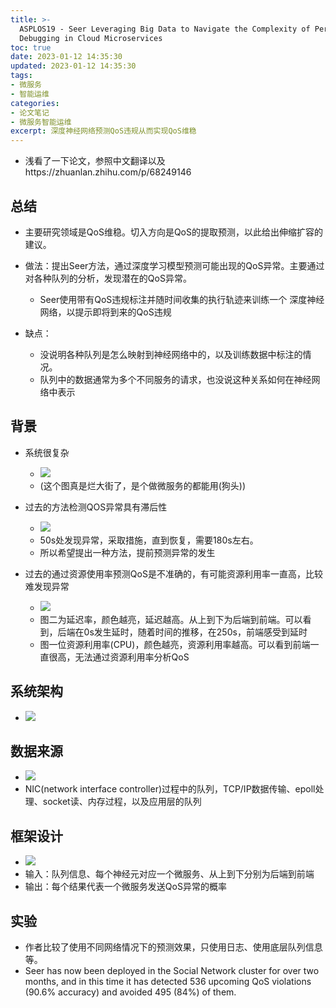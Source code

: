 ```yaml
---
title: >-
  ASPLOS19 - Seer Leveraging Big Data to Navigate the Complexity of Performance
  Debugging in Cloud Microservices
toc: true
date: 2023-01-12 14:35:30
updated: 2023-01-12 14:35:30
tags:
- 微服务
- 智能运维
categories:
- 论文笔记
- 微服务智能运维
excerpt: 深度神经网络预测QoS违规从而实现QoS维稳
---
```



* 浅看了一下论文，参照中文翻译以及https://zhuanlan.zhihu.com/p/68249146
## 总结

* 主要研究领域是QoS维稳。切入方向是QoS的提取预测，以此给出伸缩扩容的建议。
* 做法：提出Seer方法，通过深度学习模型预测可能出现的QoS异常。主要通过对各种队列的分析，发现潜在的QoS异常。

  * Seer使用带有QoS违规标注并随时间收集的执行轨迹来训练一个 深度神经网络，以提示即将到来的QoS违规
* 缺点：

  * 没说明各种队列是怎么映射到神经网络中的，以及训练数据中标注的情况。
  * 队列中的数据通常为多个不同服务的请求，也没说这种关系如何在神经网络中表示

## 背景

* 系统很复杂
  * ![](image-20230112152444-ux6m8zs.png)
  * (这个图真是烂大街了，是个做微服务的都能用(狗头))

* 过去的方法检测QOS异常具有滞后性

  * ![](image-20221026145546-62s4p0c.png)
  * 50s处发现异常，采取措施，直到恢复，需要180s左右。
  * 所以希望提出一种方法，提前预测异常的发生
* 过去的通过资源使用率预测QoS是不准确的，有可能资源利用率一直高，比较难发现异常

  * ![](image-20221026150105-usoxovi.png)
  * 图二为延迟率，颜色越亮，延迟越高。从上到下为后端到前端。可以看到，后端在0s发生延时，随着时间的推移，在250s，前端感受到延时
  * 图一位资源利用率(CPU)，颜色越亮，资源利用率越高。可以看到前端一直很高，无法通过资源利用率分析QoS
## 系统架构

* ![](image-20221026150534-g91tm20.png)
## 数据来源

* ![](image-20221026151831-kxnkyh4.png)
* NIC(network interface controller)过程中的队列，TCP/IP数据传输、epoll处理、socket读、内存过程，以及应用层的队列
## 框架设计

* ![](image-20221026152354-ans09zo.png)
* 输入：队列信息、每个神经元对应一个微服务、从上到下分别为后端到前端
* 输出：每个结果代表一个微服务发送QoS异常的概率
## 实验

  * 作者比较了使用不同网络情况下的预测效果，只使用日志、使用底层队列信息等。
  * Seer has now been deployed in the Social Network cluster for over two months, and in this time it has detected 536 upcoming QoS violations (90.6% accuracy) and avoided 495 (84%) of them.